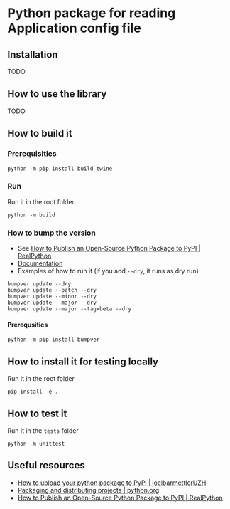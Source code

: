 # Python package for reading Application config file

## Installation

TODO

## How to use the library

TODO

## How to build it

### Prerequisities

``` shell
python -m pip install build twine
```

### Run
Run it in the root folder

``` shell
python -m build
```

### How to bump the version

- See [How to Publish an Open-Source Python Package to PyPI | RealPython](https://realpython.com/pypi-publish-python-package/)
- [Documentation](https://pypi.org/project/bumpver/)
- Examples of how to run it (if you add `--dry`, it runs as dry run) 

``` shell
bumpver update --dry
bumpver update --patch --dry
bumpver update --minor --dry
bumpver update --major --dry
bumpver update --major --tag=beta --dry

```


#### Prerequsities

``` shell
python -m pip install bumpver
```


## How to install it for testing locally

Run it in the root folder

``` shell
pip install -e .
```

## How to test it

Run it in the `tests` folder

``` shell
python -m unittest
```

## Useful resources

- [How to upload your python package to PyPi | joelbarmettlerUZH](https://medium.com/@joel.barmettler/how-to-upload-your-python-package-to-pypi-65edc5fe9c56)
- [Packaging and distributing projects | python.org](https://packaging.python.org/en/latest/guides/distributing-packages-using-setuptools/#configuring-your-project)
- [How to Publish an Open-Source Python Package to PyPI | RealPython](https://realpython.com/pypi-publish-python-package/)